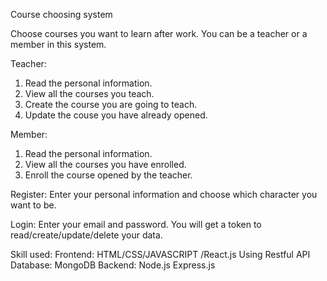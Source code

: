 Course choosing system

Choose courses you want to learn after work.
You can be a teacher or a member in this system.

Teacher:
1. Read the personal information.
2. View all the courses you teach.
3. Create the course you are going to teach.
4. Update the couse you have already opened.


Member:
1. Read the personal information.
2. View all the courses you have enrolled.
3. Enroll the course opened by the teacher.

Register:
Enter your personal information and choose which character you want to be.


Login:
Enter your email and password.
You will get a token to read/create/update/delete your data.

Skill used:
Frontend: HTML/CSS/JAVASCRIPT /React.js
Using Restful API
Database: MongoDB
Backend: Node.js Express.js


